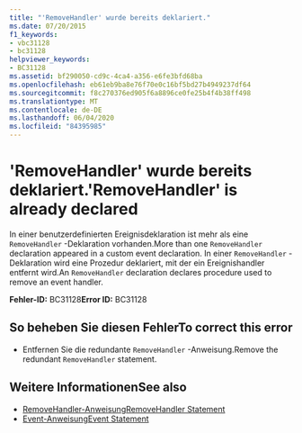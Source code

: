 ```yaml
---
title: "'RemoveHandler' wurde bereits deklariert."
ms.date: 07/20/2015
f1_keywords:
- vbc31128
- bc31128
helpviewer_keywords:
- BC31128
ms.assetid: bf290050-cd9c-4ca4-a356-e6fe3bfd68ba
ms.openlocfilehash: eb61eb9ba8e76f70e0c16bf5bd27b4949237df64
ms.sourcegitcommit: f8c270376ed905f6a8896ce0fe25b4f4b38ff498
ms.translationtype: MT
ms.contentlocale: de-DE
ms.lasthandoff: 06/04/2020
ms.locfileid: "84395985"
---
```

# <a name="removehandler-is-already-declared"></a><span data-ttu-id="8fb76-102">'RemoveHandler' wurde bereits deklariert.</span><span class="sxs-lookup"><span data-stu-id="8fb76-102">'RemoveHandler' is already declared</span></span>
<span data-ttu-id="8fb76-103">In einer benutzerdefinierten Ereignisdeklaration ist mehr als eine `RemoveHandler` -Deklaration vorhanden.</span><span class="sxs-lookup"><span data-stu-id="8fb76-103">More than one `RemoveHandler` declaration appeared in a custom event declaration.</span></span> <span data-ttu-id="8fb76-104">In einer `RemoveHandler` -Deklaration wird eine Prozedur deklariert, mit der ein Ereignishandler entfernt wird.</span><span class="sxs-lookup"><span data-stu-id="8fb76-104">An `RemoveHandler` declaration declares procedure used to remove an event handler.</span></span>  
  
 <span data-ttu-id="8fb76-105">**Fehler-ID:** BC31128</span><span class="sxs-lookup"><span data-stu-id="8fb76-105">**Error ID:** BC31128</span></span>  
  
## <a name="to-correct-this-error"></a><span data-ttu-id="8fb76-106">So beheben Sie diesen Fehler</span><span class="sxs-lookup"><span data-stu-id="8fb76-106">To correct this error</span></span>  
  
- <span data-ttu-id="8fb76-107">Entfernen Sie die redundante `RemoveHandler` -Anweisung.</span><span class="sxs-lookup"><span data-stu-id="8fb76-107">Remove the redundant `RemoveHandler` statement.</span></span>  
  
## <a name="see-also"></a><span data-ttu-id="8fb76-108">Weitere Informationen</span><span class="sxs-lookup"><span data-stu-id="8fb76-108">See also</span></span>

- [<span data-ttu-id="8fb76-109">RemoveHandler-Anweisung</span><span class="sxs-lookup"><span data-stu-id="8fb76-109">RemoveHandler Statement</span></span>](../language-reference/statements/removehandler-statement.md)
- [<span data-ttu-id="8fb76-110">Event-Anweisung</span><span class="sxs-lookup"><span data-stu-id="8fb76-110">Event Statement</span></span>](../language-reference/statements/event-statement.md)
